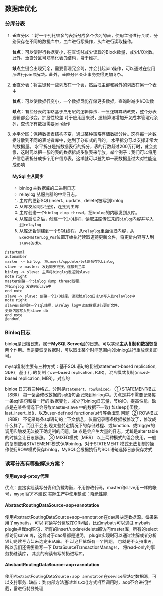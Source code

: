## 数据库优化

### 分库分表

1. 垂直分区 ：将一个列比较多的表拆分成多个少列的表，使用主键进行关联，分别保存在不同的数据库中，主库进行写操作，从库进行读取操作。
   
   **优点**：可以使得行数据变小，在查询时减少读取的Block数量，减少I/O次数。此外，垂直分区可以简化表的结构，易于维护。
   
   **缺点**主键会出现冗余，需要管理冗余列，并会引起join操作，可以通过在应用层进行join来解决。此外，垂直分区会让事务变得更加复杂。

2. 垂直分表：将主键和一些列放在一个表，然后把主键和另外的列放在另一个表中
   
   **优点**：可以使数据行变小，一个数据页能存储更多数据，查询时减少I/O次数  
   
   **缺点**：有些分表的策略基于应用层的逻辑算法，一旦逻辑算法改变，整个分表逻辑都会改变，扩展性较差 对于应用层来说，逻辑算法增加开发成本管理冗余列，查询所有数据需要join操作  

3. 水平分区：保持数据表结构不变，通过某种策略存储数据分片。这样每一片数据分散到不同的表或者库中，达到了分布式的目的。 水平拆分可以支撑非常大的数据量。
   水平拆分是指数据表行的拆分，表的行数超过200万行时，就会变慢，这时可以把一张的表的数据拆成多张表来存放。举个例子：我们可以将用户信息表拆分成多个用户信息表，这样就可以避免单一表数据量过大对性能造成影响  
   
   #### MySql 主从同步
   
   * binlog 主数据库的二进制日志
   * relaylog 丛服务器的中继日志。
   1. 主库的更新SQL(insert、update、delete)被写到binlog
   2. 从库发起同步链接，连接到主库
   3. 主库创建一个`binlog dump thread`，把`binlog`的内容发到从库。
   4. 从库启动之后，创建一个`I/O`线程，读取主库传过来的`binlog`内容并写入到`relaylog`
   5. 从库还会创建到一个SQL线程，从`relaylog`里面读取内容，从`ExecMasterLog_Pos`位置开始执行读取道德更新文件，将更新内容写入到`slave`的db。

```plantuml
@startuml
autonumber 
master -> binlog: 将insert/uppdate/del语句存入binlog
slave -> master: 发起同步链接，连接到主库
binlog -> slave: 主库将binglog发送到slave
note right
master创建一个binlog dump thread线程，
将binglog 发送到slave中
end note
slave -> slave: 创建一个I/O线程，读取binlog日志\n写入到relaylog中
note right
slave还会创建一个sql线程，从relay log中读取数据进行更新文件，
更新内容写入到slave db
end note
@enduml
```

### Binlog日志

   binlog是归档日志，属于**MySQL Server**层的日志。可以实现**主从复制和数据恢复**两个作用。当需要恢复数据时，可以取出某个时间范围内的binlog进行重放恢复即可。

   mysql复制主要有三种方式：基于SQL语句的复制(statement-based replication, SBR)，基于行 的复制
   (row-based replication, RBR)，混合模式复制(mixed-based replication, MBR)。对应的

   binlog 日志有三种格式，分别是`statement，row和mixed`。
   ① STATEMENT模式（SBR） 每一条会修改数据的sql语句会记录到binlog中。优点是并不需要记录每一条sql语句和每一行的 数据变化，减少了binlog日志量，节约IO，提高性能。缺点是在某些情况下会导致master-slave 中的数据不一致( 如sleep()函数， last_insert_id()，以及user-defined functions(udf)等会出现 问题)
   ② ROW模式（RBR） 不记录每条sql语句的上下文信息，仅需记录哪条数据被修改了，修改成什么样了。而且不会出 现某些特定情况下的存储过程、或function、或trigger的调用和触发无法被正确复制的问题。缺 点是会产生大量的日志，尤其是alter table的时候会让日志暴涨。
   ③ MIXED模式（MBR） 以上两种模式的混合使用，一般的复制使用STATEMENT模式保存binlog，对于STATEMENT 模式无法复制的操作使用ROW模式保存binlog，MySQL会根据执行的SQL语句选择日志保存方式  

### 读写分离有哪些解决方案？

#### 使用mysql-proxy代理

   优点：直接实现读写分离和负载均衡，不用修改代码，master和slave用一样的帐号，mysql官方不建议
   实际生产中使用缺点：降低性能  

#### AbstractRoutingDataSource+aop+annotation

   使用AbstractRoutingDataSource+aop+annotation在dao层决定数据源。如果采用了mybatis， 可以
   将读写分离放在ORM层，比如mybatis可以通过
   mybatis plugin拦截sql语句，所有的insert/update/delete都访问master库，所有的select 都访问salve
   库，这样对于dao层都是透明。 plugin实现时可以通过注解或者分析语句是读写方法来选定主从库。不
   过这样依然有一个问题， 也就是不支持事务， 所以我们还需要重写一下
   DataSourceTransactionManager， 将read-only的事务扔进读库， 其余的有读有写的扔进写库。  

#### AbstractRoutingDataSource+aop+annotation

   使用AbstractRoutingDataSource+aop+annotation在service层决定数据源，可以支持事务. 缺点：类
   内部方法通过this.xx()方式相互调用时，aop不会进行拦截，需进行特殊处理  